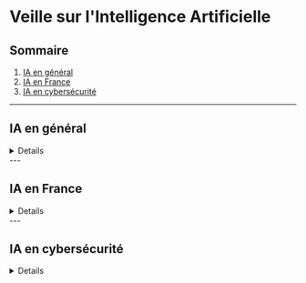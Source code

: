 # Veille sur l'Intelligence Artificielle

## Sommaire

1. [IA en général](#ia-en-general)
2. [IA en France](#ia-en-france)
3. [IA en cybersécurité](#ia-en-cybersecurite)

---

## IA en général
<details>
Cette section explore différents aspects de l'IA dans des domaines variés.

### Les régulateurs américains ajoutent l'intelligence artificielle aux risques potentiels pour le système financier
[Article](https://www.boursorama.com/actualite-economique/actualites/les-regulateurs-americains-ajoutent-l-intelligence-artificielle-aux-risques-potentiels-pour-le-systeme-financier-b6c8a6e0db4ffbf58c2213d29dd630aa)

Résumé : Cet article met en lumière la prise de conscience des régulateurs américains sur les risques potentiels de l'intelligence artificielle pour le système financier.

### L’intelligence artificielle en santé : les nouveaux usages pour répondre aux défis d’aujourd’hui et de demain
[Article](https://www.actuia.com/contribution/snourestani/lintelligence-artificielle-en-sante-les-nouveaux-usages-pour-repondre-aux-defis-daujourdhui-et-de-demain/)

Résumé : L'article explore les nouvelles utilisations de l'intelligence artificielle dans le domaine de la santé pour relever les défis actuels et futurs.

### Purple llama
[Article](https://www.actuia.com/actualite/focus-sur-purple-llama-le-projet-de-meta-pour-une-ia-generative-responsable/)

Résumé : L'article présente en détail le projet Purple llama de Meta, axé sur une intelligence artificielle générative responsable.

### Le Conseil européen de l’innovation consacrera 1,2 milliard d’euros au soutien de la deep tech en 2024
[Article](https://www.actuia.com/actualite/le-conseil-europeen-de-linnovation-consacrera-12-milliard-deuros-au-soutien-de-la-deep-tech-en-2024/)

Résumé : Cet article détaille les plans du Conseil européen de l'innovation pour soutenir la deep tech, y compris l'intelligence artificielle.

### Google présente GEMINI, le modèle multimodal qui alimente déjà BARD
[Article](https://www.actuia.com/actualite/google-presente-gemini-le-modele-multimodal-qui-alimente-deja-bard/)

Résumé : L'article explore GEMINI, le modèle multimodal de Google qui alimente déjà BARD, mettant en avant ses fonctionnalités et son impact.

### Ces métiers sont les plus susceptibles d’être remplacés par l’intelligence artificielle
[Article](https://www.presse-citron.net/ces-metiers-sont-les-plus-susceptibles-detre-remplaces-par-lintelligence-artificielle/)

Résumé : Cet article identifie les métiers les plus à risque d'être remplacés par l'intelligence artificielle.
</details>
---


## IA en France
<details>
Cette section se concentre sur les initiatives et les avancées de l'IA en France.

### La stratégie nationale pour l’intelligence artificielle
[Article](https://www.economie.gouv.fr/strategie-nationale-intelligence-artificielle)

Résumé : Cet article présente la stratégie nationale pour l'intelligence artificielle en France.

### France 2030 : Emmanuel Macron veut que la France avance sur l'IA
[Article](https://www.lemondeinformatique.fr/actualites/lire-france-2030-emmanuel-macron-veut-que-la-france-avance-sur-l-ia-92404.html)

Résumé : L'article aborde la volonté d'Emmanuel Macron de faire progresser la France dans le domaine de l'intelligence artificielle d'ici 2030.

### Numérique : la France se dote d’un comité de l’intelligence artificielle générative
[Article](https://www.economie.gouv.fr/comite-intelligence-artificielle-generative)

Résumé : Cet article discute de la création d'un comité de l'intelligence artificielle générative en France dans le secteur numérique.

### Intelligence Artificielle : six pépites made in France
[Article](https://www.silicon.fr/intelligence-artificielle-six-pepites-made-in-france-422157.html)

Résumé : L'article met en lumière six entreprises françaises innovantes dans le domaine de l'intelligence artificielle.
</details/>
---

## IA en cybersécurité
<details>
(Cette section sera à compléter avec des articles pertinents sur l'IA en cybersécurité)

</details>
